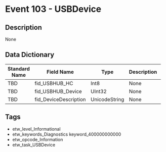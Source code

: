 # Event 103 - USBDevice

## Description
None

## Data Dictionary
|Standard Name|Field Name|Type|Description|Sample Value|
|---|---|---|---|---|
|TBD|fid_USBHUB_HC|Int8|None|`None`|
|TBD|fid_USBHUB_Device|UInt32|None|`None`|
|TBD|fid_DeviceDescription|UnicodeString|None|`None`|

## Tags
* etw_level_Informational
* etw_keywords_Diagnostics keyword_400000000000
* etw_opcode_Information
* etw_task_USBDevice